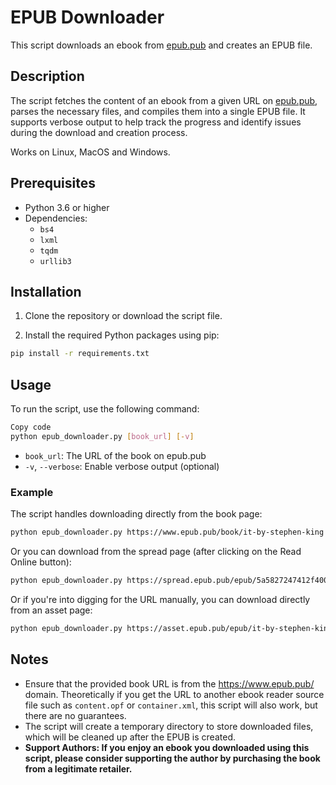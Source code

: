 # EPUB Downloader

This script downloads an ebook from [epub.pub](https://www.epub.pub/) and creates an EPUB file.

## Description

The script fetches the content of an ebook from a given URL on [epub.pub](https://www.epub.pub/), parses the necessary files, and compiles them into a single EPUB file. It supports verbose output to help track the progress and identify issues during the download and creation process.

Works on Linux, MacOS and Windows.

## Prerequisites

- Python 3.6 or higher
- Dependencies:
    - `bs4`
    - `lxml`
    - `tqdm`
    - `urllib3`

## Installation

1. Clone the repository or download the script file.

2. Install the required Python packages using pip:

```bash
pip install -r requirements.txt
```

## Usage

To run the script, use the following command:

```bash
Copy code
python epub_downloader.py [book_url] [-v]
```

- `book_url`: The URL of the book on epub.pub
- `-v`, `--verbose`: Enable verbose output (optional)

### Example

The script handles downloading directly from the book page:
```bash
python epub_downloader.py https://www.epub.pub/book/it-by-stephen-king -v
```

Or you can download from the spread page (after clicking on the Read Online button):
```bash
python epub_downloader.py https://spread.epub.pub/epub/5a5827247412f4000781f18e -v
```

Or if you're into digging for the URL manually, you can download directly from an asset page:
```bash
python epub_downloader.py https://asset.epub.pub/epub/it-by-stephen-king-1.epub -v
```


## Notes

- Ensure that the provided book URL is from the https://www.epub.pub/ domain. Theoretically if you get the URL to another ebook reader source file such as `content.opf` or `container.xml`, this script will also work, but there are no guarantees.
- The script will create a temporary directory to store downloaded files, which will be cleaned up after the EPUB is created.
- **Support Authors: If you enjoy an ebook you downloaded using this script, please consider supporting the author by purchasing the book from a legitimate retailer.**
